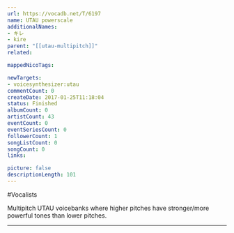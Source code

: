 ```yaml
---
url: https://vocadb.net/T/6197
name: UTAU powerscale
additionalNames: 
- キレ
- kire
parent: "[[utau-multipitch]]"
related:

mappedNicoTags:

newTargets:
- voicesynthesizer:utau
commentCount: 0
createDate: 2017-01-25T11:18:04
status: Finished
albumCount: 0
artistCount: 43
eventCount: 0
eventSeriesCount: 0
followerCount: 1
songListCount: 0
songCount: 0
links: 

picture: false
descriptionLength: 101
---
```


#Vocalists

Multipitch UTAU voicebanks where higher pitches have stronger/more powerful tones than lower pitches.

---

